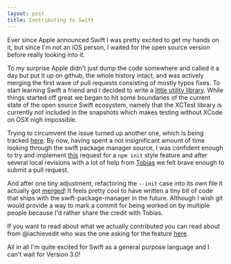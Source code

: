 ```yaml
---
layout: post
title: Contributing to Swift
---
```

Ever since Apple announced Swift I was pretty excited to get my hands on it, but since I'm not an iOS person, I waited for the open source version before really looking into it.

To my surprise Apple didn't just dump the code somewhere and called it a day but put it up on github, the whole history intact, and was actively merging the first wave of pull requests consisting of mostly typos fixes. To start learning Swift a friend and I decided to write a [little utility library](https://github.com/Memorion/BitUnits). While things started off great we began to hit some boundaries of the current state of the open source Swift ecosystem, namely that the XCTest library is currently not included in the snapshots which makes testing without XCode on OSX nigh impossible. 

Trying to circumvent the issue turned up another one, which is being tracked [here](https://bugs.swift.org/browse/SR-588). By now, having spent a not insignificant amount of time looking through the swift package manager source, I was confident enough to try and implement [this](https://bugs.swift.org/browse/SR-353) request for a `npm init` style feature and after several local revisions with a lot of help from [Tobias](https://github.com/tlandsberg) we felt brave enough to submit a pull request.

And after one tiny adjustment, refactoring the `--init` case into its own file it actually got [merged](https://github.com/apple/swift-package-manager/commit/9deed030f0ece93abf9587392c8cdf3bc15fc786)! It feels pretty cool to have written a tiny bit of code that ships with the swift-package-manager in the future. Although I wish git would provide a way to mark a commit for being worked on by multiple people because I'd rather share the credit with Tobias.

If you want to read about what we actually contributed you can read about from @iachievedit who was the one asking for the feature [here](http://dev.iachieved.it/iachievedit/creating-new-packages-with-swiftpm/).

All in all I'm quite excited for Swift as a general purpose language and I can't wait for Version 3.0!
